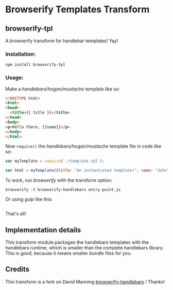 # Browserify Templates Transform
## browserify-tpl

A browserify transform for handlebar templates! Yay!

### Installation:

`npm install browserify-tpl`

### Usage:

Make a *handlebars/hogan/mustache* template like so:

```html
<!DOCTYPE html>
<html>
<head>
  <title>{{ title }}</title>
</head>
<body>
<p>Hello there, {{name}}</p>
</body>
</html>
```

Now `require()` the *handlebars/hogan/mustache* template file in code like so:

```javascript
var myTemplate = require('./template.tpl');

var html = myTemplate({title: "An instantiated template!", name: "John"});
```

To work, run *browserify* with the transform option:

`browserify -t browserify-handlebars entry-point.js`

Or using *gulp* like this:

```javascript

```

That's all!

## Implementation details

This transform module packages the handlebars templates with the handlebars runtime, which is smaller than the complete handlebars library. This is good, because it means smaller bundle files for you.

## Credits

This transform is a fork on David Manning [browserify-handlebars](https://github.com/dlmanning/browserify-handlebars) ! 
Thanks!
